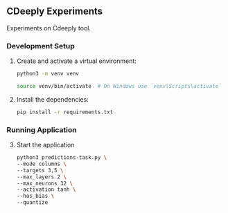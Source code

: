 ## CDeeply Experiments
Experiments on Cdeeply tool.


### Development Setup
1. Create and activate a virtual environment:
    ```sh
   python3 -m venv venv

   source venv/bin/activate  # On Windows use `venv\Scripts\activate`
   ```
2. Install the dependencies:
    ```sh
    pip install -r requirements.txt
    ```

### Running Application
3. Start the application
    ```sh
    python3 predictions-task.py \
    --mode columns \
    --targets 3,5 \
    --max_layers 2 \
    --max_neurons 32 \
    --activation tanh \
    --has_bias \
    --quantize

    ```